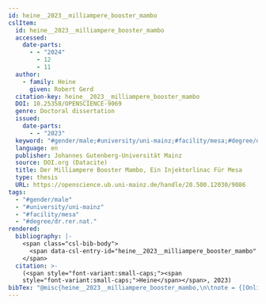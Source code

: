 ```yaml
---
id: heine__2023__milliampere_booster_mambo
cslItem:
  id: heine__2023__milliampere_booster_mambo
  accessed:
    date-parts:
      - - "2024"
        - 12
        - 11
  author:
    - family: Heine
      given: Robert Gerd
  citation-key: heine__2023__milliampere_booster_mambo
  DOI: 10.25358/OPENSCIENCE-9069
  genre: Doctoral dissertation
  issued:
    date-parts:
      - - "2023"
  keyword: "#gender/male;#university/uni-mainz;#facility/mesa;#degree/dr.rer.nat."
  language: en
  publisher: Johannes Gutenberg-Universität Mainz
  source: DOI.org (Datacite)
  title: Der Milliampere Booster Mambo, Ein Injektorlinac Für Mesa
  type: thesis
  URL: https://openscience.ub.uni-mainz.de/handle/20.500.12030/9086
tags:
  - "#gender/male"
  - "#university/uni-mainz"
  - "#facility/mesa"
  - "#degree/dr.rer.nat."
rendered:
  bibliography: |-
    <span class="csl-bib-body">
      <span data-csl-entry-id="heine__2023__milliampere_booster_mambo" class="csl-entry"><span class='author-bib'>Heine</span>. <span class='date-bib'>(2023)</span>. <span class='title'><i><b><span style="font-style:normal;">Der Milliampere Booster Mambo, Ein Injektorlinac Für Mesa</span></b></i></span> [Doctoral dissertation, Johannes Gutenberg-Universität Mainz]. <span class='URL'><a href='https://doi.org/10.25358/OPENSCIENCE-9069'>LINK</a></span></span>
    </span>
  citation: >-
    (<span style="font-variant:small-caps;"><span
    style="font-variant:small-caps;">Heine</span></span>, 2023)
bibTex: "@misc{heine__2023__milliampere_booster_mambo,\n\tnote = {[Online; accessed 2024-12-11]},\n\tauthor = {Heine, Robert Gerd},\n\tdoi = {10.25358/OPENSCIENCE-9069},\n\tyear = {2023},\n\tschool = {Johannes Gutenberg-Universit{\\\" a}t Mainz},\n\ttitle = {Der {Milliampere} {Booster} {Mambo}, {Ein} {Injektorlinac} {F}{\\\" u}r {Mesa}},\n\ttype = {Doctoral dissertation},\n\turl = {https://openscience.ub.uni-mainz.de/handle/20.500.12030/9086},\n}\n\n"
---
```

